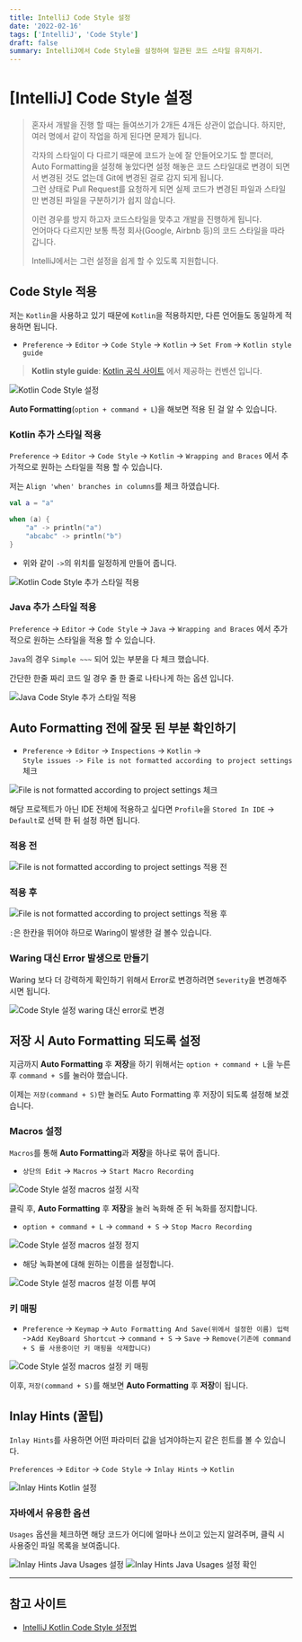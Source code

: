 ```yaml
---
title: IntelliJ Code Style 설정
date: '2022-02-16'
tags: ['IntelliJ', 'Code Style']
draft: false
summary: IntelliJ에서 Code Style을 설정하여 일관된 코드 스타일 유지하기.
---
```


# [IntelliJ] Code Style 설정

> 혼자서 개발을 진행 할 때는 들여쓰기가 2개든 4개든 상관이 없습니다. 하지만, 여러 명에서 같이 작업을 하게 된다면 문제가 됩니다.
>
> 각자의 스타일이 다 다르기 때문에 코드가 눈에 잘 안들어오기도 할 뿐더러,
> Auto Formatting을 설정해 놓았다면 설정 해놓은 코드 스타일대로 변경이 되면서
> 변경된 것도 없는데 Git에 변경된 걸로 감지 되게 됩니다.  
> 그런 상태로 Pull Request를 요청하게 되면 실제 코드가 변경된 파일과 스타일만 변경된 파일을 구분하기가 쉽지 않습니다.
>
> 이런 경우를 방지 하고자 코드스타일을 맞추고 개발을 진행하게 됩니다.  
> 언어마다 다르지만 보통 특정 회사(Google, Airbnb 등)의 코드 스타일을 따라 갑니다.
>
> IntelliJ에서는 그런 설정을 쉽게 할 수 있도록 지원합니다.

## Code Style 적용

저는 `Kotlin`을 사용하고 있기 때문에 `Kotlin`을 적용하지만, 다른 언어들도 동일하게 적용하면 됩니다.

- `Preference` -> `Editor` -> `Code Style` -> `Kotlin` -> `Set From` -> `Kotlin style guide`

> **Kotlin style guide**: [Kotlin 공식 사이트](https://kotlinlang.org/docs/coding-conventions.html) 에서 제공하는 컨벤션 입니다.

![Kotlin Code Style 설정](/data/blog/IntelliJ/Code_Style_설정/screenshot1.png)

**Auto Formatting**(`option + command + L`)을 해보면 적용 된 걸 알 수 있습니다.

### Kotlin 추가 스타일 적용

`Preference` -> `Editor` -> `Code Style` -> `Kotlin` -> `Wrapping and Braces` 에서 추가적으로 원하는 스타일을 적용 할 수 있습니다.

저는 `Align 'when' branches in columns`를 체크 하였습니다.

```kotlin
val a = "a"

when (a) {
	"a" -> println("a")
	"abcabc" -> println("b")
}
```

- 위와 같이 `->`의 위치를 일정하게 만들어 줍니다.

![Kotlin Code Style 추가 스타일 적용](/data/blog/IntelliJ/Code_Style_설정/screenshot3.png)

### Java 추가 스타일 적용

`Preference` -> `Editor` -> `Code Style` -> `Java` -> `Wrapping and Braces` 에서 추가적으로 원하는 스타일을 적용 할 수 있습니다.

`Java`의 경우 `Simple ~~~` 되어 있는 부분을 다 체크 했습니다.

간단한 한줄 짜리 코드 일 경우 줄 한 줄로 나타나게 하는 옵션 입니다.

![Java Code Style 추가 스타일 적용](/data/blog/IntelliJ/Code_Style_설정/screenshot4.png)

## Auto Formatting 전에 잘못 된 부분 확인하기

- `Preference` -> `Editor` -> `Inspections` -> `Kotlin` ->  
  `Style issues -> File is not formatted according to project settings` 체크

![File is not formatted according to project settings 체크](/data/blog/IntelliJ/Code_Style_설정/screenshot2.png)

해당 프로젝트가 아닌 IDE 전체에 적용하고 싶다면 `Profile`을 `Stored In IDE` -> `Default`로 선택 한 뒤 설정 하면 됩니다.

### 적용 전

![File is not formatted according to project settings 적용 전](/data/blog/IntelliJ/Code_Style_설정/적용전_screenshot.png)

### 적용 후

![File is not formatted according to project settings 적용 후](/data/blog/IntelliJ/Code_Style_설정/적용후_screenshot.png)

`:`은 한칸을 뛰어야 하므로 Waring이 발생한 걸 볼수 있습니다.

### Waring 대신 Error 발생으로 만들기

Waring 보다 더 강력하게 확인하기 위해서 Error로 변경하려면 `Severity`을 변경해주시면 됩니다.

![Code Style 설정 waring 대신 error로 변경](/data/blog/IntelliJ/Code_Style_설정/waring_대신_error_screenshot.png)

## 저장 시 Auto Formatting 되도록 설정

지금까지 **Auto Formatting** 후 **저장**을 하기 위해서는 `option + command + L`을 누른 후 `command + S`를 눌러야 했습니다.

이제는 `저장(command + S)`만 눌러도 Auto Formatting 후 저장이 되도록 설정해 보겠습니다.

### Macros 설정

`Macros`를 통해 **Auto Formatting**과 **저장**을 하나로 묶어 줍니다.

- `상단의 Edit` -> `Macros` -> `Start Macro Recording`

![Code Style 설정 macros 설정 시작](/data/blog/IntelliJ/Code_Style_설정/macros_설정_screenshot1.png)

클릭 후, **Auto Formatting** 후 **저장**을 눌러 녹화해 준 뒤 녹화를 정지합니다.

- `option + command + L` -> `command + S` -> `Stop Macro Recording`

![Code Style 설정 macros 설정 정지](/data/blog/IntelliJ/Code_Style_설정/macros_설정_screenshot2.png)

- 해당 녹화본에 대해 원하는 이름을 설정합니다.

![Code Style 설정 macros 설정 이름 부여](/data/blog/IntelliJ/Code_Style_설정/macros_설정_screenshot3.png)

### 키 매핑

- `Preference` -> `Keymap` -> `Auto Formatting And Save(위에서 설정한 이름) 입력` ->`Add KeyBoard Shortcut` ->
  `command + S` -> `Save` -> `Remove(기존에 command + S 를 사용중이던 키 매핑을 삭제합니다)`

![Code Style 설정 macros 설정 키 매핑](/data/blog/IntelliJ/Code_Style_설정/macros_설정_screenshot4.png)

이후, `저장(command + S)`를 해보면 **Auto Formatting** 후 **저장**이 됩니다.

## Inlay Hints (꿀팁)

`Inlay Hints`를 사용하면 어떤 파라미터 값을 넘겨야하는지 같은 힌트를 볼 수 있습니다.

`Preferences` -> `Editor` -> `Code Style` -> `Inlay Hints` -> `Kotlin`

![Inlay Hints Kotlin 설정](/data/blog/IntelliJ/Code_Style_설정/inlay_hints1.png)

### 자바에서 유용한 옵션

`Usages` 옵션을 체크하면 해당 코드가 어디에 얼마나 쓰이고 있는지 알려주며, 클릭 시 사용중인 파일 목록을 보여줍니다.

![Inlay Hints Java Usages 설정](/data/blog/IntelliJ/Code_Style_설정/inlay_hints2.png)
![Inlay Hints Java Usages 설정 확인](/data/blog/IntelliJ/Code_Style_설정/inlay_hints3.png)

---

## 참고 사이트

- [IntelliJ Kotlin Code Style 설정법](https://velog.io/@lsb156/IntelliJ-Kotlin-Code-Style-%EC%84%A4%EC%A0%95%EB%B2%95)
